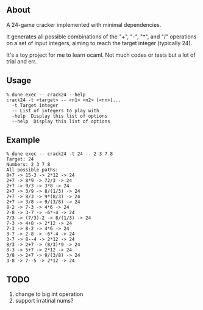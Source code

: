## About

A 24-game cracker implemented with minimal dependencies.

It generates all possible combinations of the "+", "-", "*", and "/" operations on a set of input integers, aiming to reach the target integer (typically 24).

It's a toy project for me to learn ocaml. Not much codes or tests but a lot of trial and err. 

## Usage

```
% dune exec -- crack24 --help
crack24 -t <target> -- <n1> <n2> [<nn>]...
  -t Target integer
  -- List of integers to play with
  -help  Display this list of options
  --help  Display this list of options

```

## Example

```
% dune exec -- crack24 -t 24 -- 2 3 7 8
Target: 24
Numbers: 2 3 7 8
All possible paths:
8+7 -> 15-3 -> 2*12 -> 24
2+7 -> 8*9 -> 72/3 -> 24
2+7 -> 9/3 -> 3*8 -> 24
2+7 -> 3/9 -> 8/(1/3) -> 24
2+7 -> 8/3 -> 9*(8/3) -> 24
2+7 -> 3/8 -> 9/(3/8) -> 24
8-2 -> 7-3 -> 4*6 -> 24
2-8 -> 3-7 -> -6*-4 -> 24
7/3 -> (7/3)-2 -> 8/(1/3) -> 24
7-3 -> 4+8 -> 2*12 -> 24
7-3 -> 8-2 -> 4*6 -> 24
3-7 -> 2-8 -> -6*-4 -> 24
3-7 -> 8--4 -> 2*12 -> 24
8/3 -> 2+7 -> (8/3)*9 -> 24
8-3 -> 5+7 -> 2*12 -> 24
3/8 -> 2+7 -> 9/(3/8) -> 24
3-8 -> 7--5 -> 2*12 -> 24
```

## TODO

1. change to big int operation
2. support irratinal nums?
